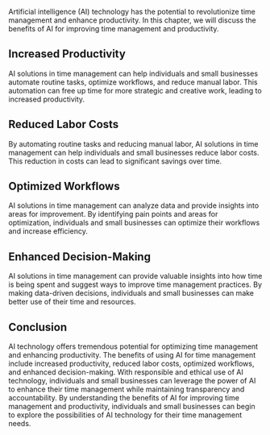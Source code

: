 
Artificial intelligence (AI) technology has the potential to revolutionize time management and enhance productivity. In this chapter, we will discuss the benefits of AI for improving time management and productivity.

Increased Productivity
----------------------

AI solutions in time management can help individuals and small businesses automate routine tasks, optimize workflows, and reduce manual labor. This automation can free up time for more strategic and creative work, leading to increased productivity.

Reduced Labor Costs
-------------------

By automating routine tasks and reducing manual labor, AI solutions in time management can help individuals and small businesses reduce labor costs. This reduction in costs can lead to significant savings over time.

Optimized Workflows
-------------------

AI solutions in time management can analyze data and provide insights into areas for improvement. By identifying pain points and areas for optimization, individuals and small businesses can optimize their workflows and increase efficiency.

Enhanced Decision-Making
------------------------

AI solutions in time management can provide valuable insights into how time is being spent and suggest ways to improve time management practices. By making data-driven decisions, individuals and small businesses can make better use of their time and resources.

Conclusion
----------

AI technology offers tremendous potential for optimizing time management and enhancing productivity. The benefits of using AI for time management include increased productivity, reduced labor costs, optimized workflows, and enhanced decision-making. With responsible and ethical use of AI technology, individuals and small businesses can leverage the power of AI to enhance their time management while maintaining transparency and accountability. By understanding the benefits of AI for improving time management and productivity, individuals and small businesses can begin to explore the possibilities of AI technology for their time management needs.
